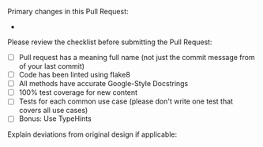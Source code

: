 Primary changes in this Pull Request:

- 

Please review the checklist before submitting the Pull Request:

- [ ] Pull request has a meaning full name (not just the commit message from of your last commit)
- [ ] Code has been linted using flake8
- [ ] All methods have accurate Google-Style Docstrings
- [ ] 100% test coverage for new content
- [ ] Tests for each common use case (please don't write one test that covers all use cases)
- [ ] Bonus: Use TypeHints

Explain deviations from original design if applicable:

